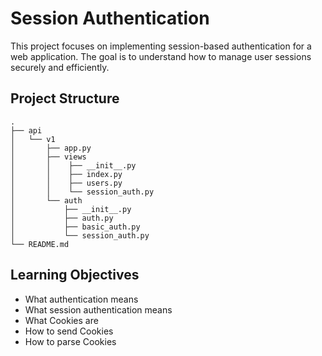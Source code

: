 # Session Authentication

This project focuses on implementing session-based authentication for a web application. The goal is to understand how to manage user sessions securely and efficiently.

## Project Structure

```
.
├── api
│   └── v1
│       ├── app.py
│       ├── views
│       │    ├── __init__.py
│       │    ├── index.py
│       │    ├── users.py
│       │    └── session_auth.py
│       └── auth
│           ├── __init__.py
│           ├── auth.py
│           ├── basic_auth.py
│           └── session_auth.py
└── README.md
```

## Learning Objectives

- What authentication means
- What session authentication means
- What Cookies are
- How to send Cookies
- How to parse Cookies
